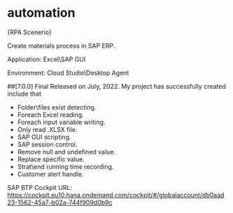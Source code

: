 # automation
{RPA Scenerio}

Create materials process in SAP ERP.

Application: Excel\SAP GUI

Environment: Cloud Studio\Desktop Agent

##[7.0.0] Final Released on July, 2022.
My project has successfully created include that 
- Folder\files exist detecting.
- Foreach Excel reading.
- Foreach input variable writing.
- Only read .XLSX file.
- SAP GUI scripting.
- SAP session control.
- Remove null and undefined value.
- Replace specific value.
- Strat\end running time recording.
- Customer alert handle.

SAP BTP Cockpit URL:
https://cockpit.eu10.hana.ondemand.com/cockpit/#/globalaccount/db0aad23-1562-45a7-b02a-744f909d0b9c
